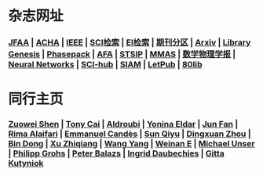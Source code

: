 # 杂志网址

### <a href="https://www.springer.com/journal/41">JFAA</a> | <a href="https://www.sciencedirect.com/journal/applied-and-computational-harmonic-analysis">ACHA</a> | <a href="http://ieeexplore.ieee.org/">IEEE</a> | <a href="https://www.webofknowledge.com">SCI检索</a> | <a href="http://www.engineeringvillage.com">EI检索</a> | <a href="http://www.fenqubiao.com/Default.aspx">期刊分区</a> | <a href="https://arxiv.org/">Arxiv</a> | <a href="http://gen.lib.rus.ec/">Library Genesis</a> | <a href="https://www.cs.umd.edu/~tomg/projects/phasepack/">Phasepack</a> | <a href="https://www.springer.com/journal/43034">AFA</a> | <a href="http://www.stsip.org/">STSIP</a> | <a href="https://onlinelibrary.wiley.com/journal/10991476">MMAS</a> | <a href="http://manu45.magtech.com.cn/sxwlxbA/">数学物理学报</a> | <a href="https://www.journals.elsevier.com/neural-networks">Neural Networks</a> | <a href="https://sci-hub.se/">SCI-hub</a> | <a href="https://www.siam.org/">SIAM</a>  | <a href="http://www.letpub.com.cn/index.php?journalid=4778&page=journalapp&view=detail">LetPub</a> | <a href="http://www.80lib.com/user/shop">80lib</a>

# 同行主页

### <a href="https://blog.nus.edu.sg/matzuows/">Zuowei Shen</a> | <a href="http://www-stat.wharton.upenn.edu/~tcai/"> Tony Cai</a> | <a href="https://as.vanderbilt.edu/math/bio/?who=akram-aldroubi">Aldroubi</a> | <a href="https://www.weizmann.ac.il/math/yonina/">Yonina Eldar</a> | <a href="http://www.math.hkbu.edu.hk/~junfan/">Jun Fan</a> | <a href="http://www.alaifari.com/">Rima Alaifari</a> | <a href="http://statweb.stanford.edu/~candes/">Emmanuel Candès</a> | <a href="https://sciences.ucf.edu/math/qsun/">Sun Qiyu</a> | <a href="https://www.cityu.edu.hk/rcms/DXZhou.htm"> Dingxuan Zhou</a> | <a href="http://bicmr.pku.edu.cn/~dongbin/"> Bin Dong</a> | <a href="http://lsec.cc.ac.cn/~xuzq/"> Xu Zhiqiang</a> | <a href="https://facultyprofiles.ust.hk/profiles.php?profile=yang-wang-yangwang"> Wang Yang</a> | <a href="https://web.math.princeton.edu/~weinan/index.html"> Weinan E</a> | <a href="http://bigwww.epfl.ch/unser/"> Michael Unser</a> | <a href="https://mds.univie.ac.at/people/univ-prof-dr-philipp-grohs/"> Philipp Grohs</a> | <a href="https://www.oeaw.ac.at/en/ari/our-team/balazs-peter"> Peter Balazs</a> | <a href="https://ece.duke.edu/faculty/ingrid-daubechies"> Ingrid Daubechies</a> | <a href="https://www.ai.math.uni-muenchen.de/members/professor/kutyniok/index.html"> Gitta Kutyniok</a>
